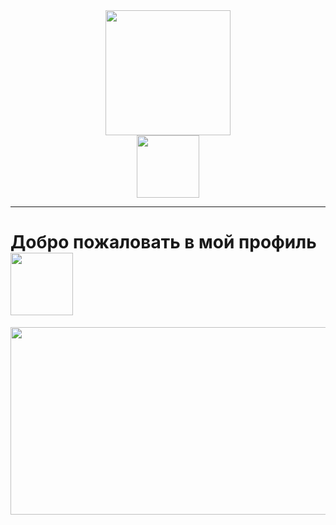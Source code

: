 <div id="header" align="center">
  <img src="https://media.giphy.com/media/cmCEsJZHYBPels360q/giphy.gif" width="200"/>
</div>
<div id="badges" align="center">
  <img src="https://komarev.com/ghpvc/?username=MariiaGudkova&style=plastic-square&color=blueviolet" alt="" width="100"/>
</div>

_____
 # Добро пожаловать в мой профиль <img src="https://media.giphy.com/media/LrA52Vvwun7t0qVxYM/giphy.gif" alt="" width="100"/>

<div align="center">
  <img src="https://media.giphy.com/media/sk6yL9EGVeAcE/giphy.gif" width="600" height="300"/>
</div>


